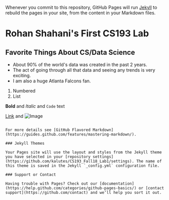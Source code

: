 

Whenever you commit to this repository, GitHub Pages will run [Jekyll](https://jekyllrb.com/) to rebuild the pages in your site, from the content in your Markdown files.

# Rohan Shahani's First CS193 Lab
## Favorite Things About CS/Data Science


- About 90% of the world's data was created in the past 2 years.
- The act of going through all that data and seeing any trends is very exciting.
- I am also a huge Atlanta Falcons fan.

1. Numbered
2. List

**Bold** and _Italic_ and `Code` text

[Link](url) and ![Image](src)
```

For more details see [GitHub Flavored Markdown](https://guides.github.com/features/mastering-markdown/).

### Jekyll Themes

Your Pages site will use the layout and styles from the Jekyll theme you have selected in your [repository settings](https://github.com/kalutes/CS193_Fall18_Lab1/settings). The name of this theme is saved in the Jekyll `_config.yml` configuration file.

### Support or Contact

Having trouble with Pages? Check out our [documentation](https://help.github.com/categories/github-pages-basics/) or [contact support](https://github.com/contact) and we’ll help you sort it out.
